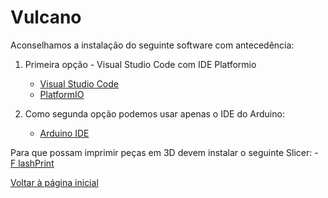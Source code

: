 # Vulcano

Aconselhamos a instalação do seguinte software com antecedência: <br>

1. Primeira opção - Visual Studio Code com IDE Platformio
    - <a href="https://code.visualstudio.com/" target="_blank"> Visual Studio Code </a>
    - <a href="https://platformio.org/install/ide?install=vscode" target="_blank"> PlatformIO </a>

2. Como segunda opção podemos usar apenas o IDE do Arduino: <br>
    - <a href="https://www.arduino.cc/en/software" target="_blank"> Arduino IDE </a>

Para que possam imprimir peças em 3D devem instalar o seguinte Slicer:
    - <a href="https://www.flashforge.com/product-detail/FlashPrint-slicer-for-flashforge-fdm-3d-printers" target="_blank"> F
lashPrint </a>

<a href="https://robotics-and-ai-group-of-uac.github.io/Vulcano/"> Voltar à página inicial </a>
